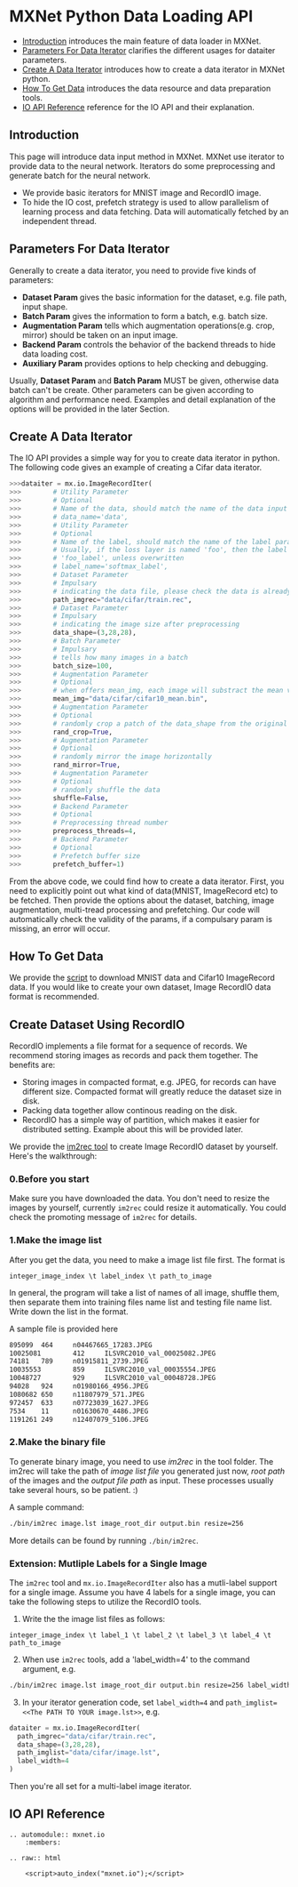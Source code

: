 MXNet Python Data Loading API
=============================
* [Introduction](#introduction) introduces the main feature of data loader in MXNet.
* [Parameters For Data Iterator](#parameters-for-data-iterator) clarifies the different usages for dataiter parameters.
* [Create A Data Iterator](#create-a-data-iterator) introduces how to create a data iterator in MXNet python.
* [How To Get Data](#how-to-get-data) introduces the data resource and data preparation tools.
* [IO API Reference](#io-api-reference) reference for the IO API and their explanation.

Introduction
------------
This page will introduce data input method in MXNet. MXNet use iterator to provide data to the neural network.  Iterators do some preprocessing and generate batch for the neural network.

* We provide basic iterators for MNIST image and RecordIO image.
* To hide the IO cost, prefetch strategy is used to allow parallelism of learning process and data fetching. Data will automatically fetched by an independent thread.

Parameters For Data Iterator
----------------------------

Generally to create a data iterator, you need to provide five kinds of parameters:

* **Dataset Param** gives the basic information for the dataset, e.g. file path, input shape.
* **Batch Param** gives the information to form a batch, e.g. batch size.
* **Augmentation Param** tells which augmentation operations(e.g. crop, mirror) should be taken on an input image.
* **Backend Param** controls the behavior of the backend threads to hide data loading cost.
* **Auxiliary Param** provides options to help checking and debugging.

Usually, **Dataset Param** and **Batch Param** MUST be given, otherwise data batch can't be create. Other parameters can be given according to algorithm and performance need. Examples and detail explanation of the options will be provided in the later Section.

Create A Data Iterator
----------------------
The IO API provides a simple way for you to create data iterator in python.
The following code gives an example of creating a Cifar data iterator.

```python
>>>dataiter = mx.io.ImageRecordIter(
>>>        # Utility Parameter
>>>        # Optional
>>>        # Name of the data, should match the name of the data input of the network
>>>        # data_name='data',
>>>        # Utility Parameter
>>>        # Optional
>>>        # Name of the label, should match the name of the label parameter of the network.
>>>        # Usually, if the loss layer is named 'foo', then the label input has the name
>>>        # 'foo_label', unless overwritten
>>>        # label_name='softmax_label',
>>>        # Dataset Parameter
>>>        # Impulsary
>>>        # indicating the data file, please check the data is already there
>>>        path_imgrec="data/cifar/train.rec",
>>>        # Dataset Parameter
>>>        # Impulsary
>>>        # indicating the image size after preprocessing
>>>        data_shape=(3,28,28),
>>>        # Batch Parameter
>>>        # Impulsary
>>>        # tells how many images in a batch
>>>        batch_size=100,
>>>        # Augmentation Parameter
>>>        # Optional
>>>        # when offers mean_img, each image will substract the mean value at each pixel
>>>        mean_img="data/cifar/cifar10_mean.bin",
>>>        # Augmentation Parameter
>>>        # Optional
>>>        # randomly crop a patch of the data_shape from the original image
>>>        rand_crop=True,
>>>        # Augmentation Parameter
>>>        # Optional
>>>        # randomly mirror the image horizontally
>>>        rand_mirror=True,
>>>        # Augmentation Parameter
>>>        # Optional
>>>        # randomly shuffle the data
>>>        shuffle=False,
>>>        # Backend Parameter
>>>        # Optional
>>>        # Preprocessing thread number
>>>        preprocess_threads=4,
>>>        # Backend Parameter
>>>        # Optional
>>>        # Prefetch buffer size
>>>        prefetch_buffer=1)
```

From the above code, we could find how to create a data iterator. First, you need to explicitly point out what kind of data(MNIST, ImageRecord etc) to be fetched. Then provide the options about the dataset, batching, image augmentation, multi-tread processing and prefetching. Our code will automatically check the validity of the params, if a compulsary param is missing, an error will occur.

How To Get Data
---------------

We provide the [script](../../tests/python/common/get_data.py) to download MNIST data and Cifar10 ImageRecord data. If you would like to create your own dataset, Image RecordIO data format is recommended.

## Create Dataset Using RecordIO

RecordIO implements a file format for a sequence of records. We recommend storing images as records and pack them together. The benefits are:

* Storing images in compacted format, e.g. JPEG, for records can have different size. Compacted format will greatly reduce the dataset size in disk.
* Packing data together allow continous reading on the disk.
* RecordIO has a simple way of partition, which makes it easier for distributed setting. Example about this will be provided later.

We provide the [im2rec tool](../../tools/im2rec.cc) to create Image RecordIO dataset by yourself. Here's the walkthrough:

### 0.Before you start
Make sure you have downloaded the data. You don't need to resize the images by yourself, currently ```im2rec``` could resize it automatically. You could check the promoting message of ```im2rec``` for details.

### 1.Make the image list
After you get the data, you need to make a image list file first.  The format is
```
integer_image_index \t label_index \t path_to_image
```
In general, the program will take a list of names of all image, shuffle them, then separate them into training files name list and testing file name list. Write down the list in the format.

A sample file is provided here
```bash
895099  464     n04467665_17283.JPEG
10025081        412     ILSVRC2010_val_00025082.JPEG
74181   789     n01915811_2739.JPEG
10035553        859     ILSVRC2010_val_00035554.JPEG
10048727        929     ILSVRC2010_val_00048728.JPEG
94028   924     n01980166_4956.JPEG
1080682 650     n11807979_571.JPEG
972457  633     n07723039_1627.JPEG
7534    11      n01630670_4486.JPEG
1191261 249     n12407079_5106.JPEG

```

### 2.Make the binary file
To generate binary image, you need to use *im2rec* in the tool folder. The im2rec will take the path of _image list file_ you generated just now, _root path_ of the images and the _output file path_ as input. These processes usually take several hours, so be patient. :)

A sample command:
```bash
./bin/im2rec image.lst image_root_dir output.bin resize=256
```
More details can be found by running ```./bin/im2rec```.

### Extension: Mutliple Labels for a Single Image

The `im2rec` tool and `mx.io.ImageRecordIter` also has a mutli-label support for a single image.
Assume you have 4 labels for a single image, you can take the following steps to utilize the RecordIO tools.

1. Write the the image list files as follows:
```
integer_image_index \t label_1 \t label_2 \t label_3 \t label_4 \t path_to_image
```

2. When use `im2rec` tools, add a 'label_width=4' to the command argument, e.g.
```bash
./bin/im2rec image.lst image_root_dir output.bin resize=256 label_width=4
```

3. In your iterator generation code, set `label_width=4` and `path_imglist=<<The PATH TO YOUR image.lst>>`, e.g.

```python
dataiter = mx.io.ImageRecordIter(
  path_imgrec="data/cifar/train.rec",
  data_shape=(3,28,28),
  path_imglist="data/cifar/image.lst",
  label_width=4
)
```

Then you're all set for a multi-label image iterator.

IO API Reference
----------------

```eval_rst
.. automodule:: mxnet.io
    :members:

.. raw:: html

    <script>auto_index("mxnet.io");</script>
```

